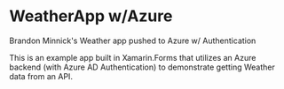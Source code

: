 # WeatherApp w/Azure
Brandon Minnick's Weather app pushed to Azure w/ Authentication 

This is an example app built in Xamarin.Forms that utilizes an Azure backend (with Azure AD Authentication) to demonstrate getting Weather data from an API.
